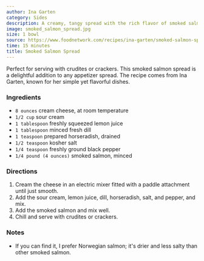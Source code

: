 ```yaml
---
author: Ina Garten
category: Sides
description: A creamy, tangy spread with the rich flavor of smoked salmon.
image: smoked_salmon_spread.jpg
size: 1 bowl
source: https://www.foodnetwork.com/recipes/ina-garten/smoked-salmon-spread-recipe3-1943150#reviewsTop
time: 15 minutes
title: Smoked Salmon Spread
---
```


Perfect for serving with crudites or crackers. This smoked salmon spread is a delightful addition to any appetizer spread. The recipe comes from Ina Garten, known for her simple yet flavorful dishes.

### Ingredients

* `8 ounces` cream cheese, at room temperature
* `1/2 cup` sour cream
* `1 tablespoon` freshly squeezed lemon juice
* `1 tablespoon` minced fresh dill
* `1 teaspoon` prepared horseradish, drained
* `1/2 teaspoon` kosher salt
* `1/4 teaspoon` freshly ground black pepper
* `1/4 pound (4 ounces)` smoked salmon, minced

### Directions

1. Cream the cheese in an electric mixer fitted with a paddle attachment until just smooth.
2. Add the sour cream, lemon juice, dill, horseradish, salt, and pepper, and mix.
3. Add the smoked salmon and mix well.
4. Chill and serve with crudites or crackers.

### Notes

* If you can find it, I prefer Norwegian salmon; it's drier and less salty than other smoked salmon.
